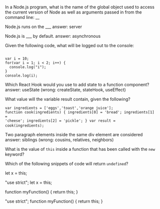 <!-- question 44 -->
In a Node.js program, what is the name of the global object used to access the current version of Node as well as arguments passed in from the command line: 
__

<!-- replacement suggestions -->
Node.js runs on the ___ answer: server

Node.js is ___ by default. answer: asynchronous





<!-- question 1 -->
Given the following code, what will be logged out to the console:
<pre><code>
var i = 10; 
for(var i = 1; i < 2; i++) {
  console.log("i");
}
console.log(i);</code>
</pre>

<!-- replacement suggestions -->
Which React Hook would you use to add state to a function component? answer: useState (wrong: createState, stateHook, useEffect)





<!-- question 20 -->
What value will the variable result contain, given the following?<pre><code>var ingredients = ['eggs','toast','orange juice'];
function cook(ingredients) {
  ingredients[0] = 'bread';
  ingredients[1] = 'cheese';
  ingredients[2] = 'pickle';
}
var result = cook(ingredients);</code>
</pre>

<!-- replacement suggestion -->
Two paragraph elements inside the same div element are considered answer: siblings (wrong: cousins, relatives, neighbors)





<!-- question 32 -->
What is the value of <code>this</code> inside a function that has been called with the <code>new</code> keyword?

<!-- replacement suggestion -->
Which of the following snippets of code will return `undefined`?

let x = this;

"use strict";
let x = this;

function myFunction() {
  return this;
}

<!-- correct -->
"use strict";
function myFunction() {
  return this;
}
